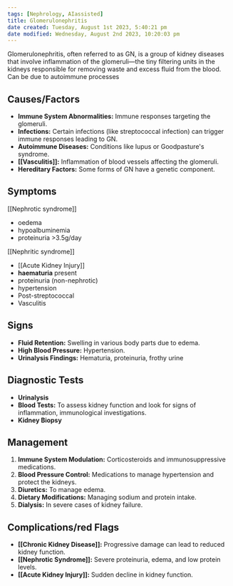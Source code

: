 ```yaml
---
tags: [Nephrology, AIassisted]
title: Glomerulonephritis
date created: Tuesday, August 1st 2023, 5:40:21 pm
date modified: Wednesday, August 2nd 2023, 10:20:03 pm
---
```



Glomerulonephritis, often referred to as GN, is a group of kidney diseases that involve inflammation of the glomeruli—the tiny filtering units in the kidneys responsible for removing waste and excess fluid from the blood. Can be due to autoimmune processes

## Causes/Factors
- **Immune System Abnormalities:** Immune responses targeting the glomeruli.
- **Infections:** Certain infections (like streptococcal infection) can trigger immune responses leading to GN.
- **Autoimmune Diseases:** Conditions like lupus or Goodpasture's syndrome.
- **[[Vasculitis]]:** Inflammation of blood vessels affecting the glomeruli.
- **Hereditary Factors:** Some forms of GN have a genetic component.

## Symptoms

[[Nephrotic syndrome]]

- oedema
- hypoalbuminemia
- proteinuria >3.5g/day

[[Nephritic syndrome]]

- [[Acute Kidney Injury]]
- **haematuria** present
- proteinuria (non-nephrotic)
- hypertension
- Post-streptococcal
- Vasculitis

## Signs

- **Fluid Retention:** Swelling in various body parts due to edema.
- **High Blood Pressure:** Hypertension.
- **Urinalysis Findings:** Hematuria, proteinuria, frothy urine

## Diagnostic Tests

- **Urinalysis**
- **Blood Tests:** To assess kidney function and look for signs of inflammation, immunological investigations.
- **Kidney Biopsy**

## Management

1. **Immune System Modulation:** Corticosteroids and immunosuppressive medications.
2. **Blood Pressure Control:** Medications to manage hypertension and protect the kidneys.
3. **Diuretics:** To manage edema.
4. **Dietary Modifications:** Managing sodium and protein intake.
5. **Dialysis:** In severe cases of kidney failure.

## Complications/red Flags

- **[[Chronic Kidney Disease]]:** Progressive damage can lead to reduced kidney function.
- **[[Nephrotic Syndrome]]:** Severe proteinuria, edema, and low protein levels.
- **[[Acute Kidney Injury]]:** Sudden decline in kidney function.